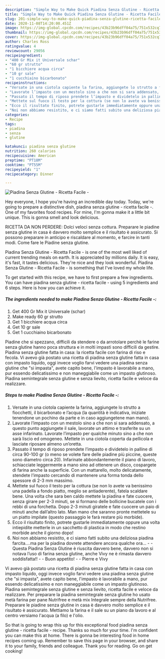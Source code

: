 ```yaml
---
description: "Simple Way to Make Quick Piadina Senza Glutine - Ricetta Facile -"
title: "Simple Way to Make Quick Piadina Senza Glutine - Ricetta Facile -"
slug: 201-simple-way-to-make-quick-piadina-senza-glutine-ricetta-facile
date: 2020-11-08T14:20:00.451Z
image: https://img-global.cpcdn.com/recipes/43b23b96dff04a75/751x532cq70/piadina-senza-glutine-ricetta-facile-recipe-main-photo.jpg
thumbnail: https://img-global.cpcdn.com/recipes/43b23b96dff04a75/751x532cq70/piadina-senza-glutine-ricetta-facile-recipe-main-photo.jpg
cover: https://img-global.cpcdn.com/recipes/43b23b96dff04a75/751x532cq70/piadina-senza-glutine-ricetta-facile-recipe-main-photo.jpg
author: Charles Ross
ratingvalue: 4
reviewcount: 29056
recipeingredient:
- "400 Gr Mix it Universale schar"
- "60 gr strutto"
- "1 bicchiere acqua circa"
- "10 gr sale"
- "1 cucchiaino bicarbonato"
recipeinstructions:
- "Versate in una ciotola capiente la farina, aggiungete lo strutto a fiocchetti, il bicarbonato e l’acqua (la quantità è indicativa, iniziate tenendone un pochino da parte e in caso aggiungetene man mano)."
- "Lavorate l’impasto con un mestolo sino a che non si sara addensato, a questo punto aggiungete il sale, lavorate un attimo e trasferite su un asse infarinato. Lavorate l’impasto per qualche minuto sino a che non sarà liscio ed omogeneo. Mettete in una ciotola coperta da pellicola e lasciate riposare almeno un’oretta."
- "Passato il tempo di riposo prendete l’impasto e dividetelo in palline di circa 90-100 gr (o meno se volete fare delle piadine più piccine, queste sono diametro circa 20). Infarinate abbondantemente il piano di lavoro, schiacciate leggermente a mano sino ad ottenere un disco, cospargete di farina anche la superficie. Con un mattarello, molto delicatamente, stendete l’impasto cercando di mantenere una forma tonda dello spessore di 2-3 mm massimo."
- "Mettete sul fuoco il testo per la cottura (se non lo avete va benissimo una padella a fondo piatto, meglio se antiaderente), fatela scaldare bene. Una volta che sara ben caldo mettete la piadina e fate cuocere, senza girare per 2-3 minuti, se si formano delle bollicine bucatele con i rebbi di una forchetta. Dopo 2-3 minuti giratele e fate cuocere un paio di minuti anche dall’altro lato. Man mano che saranno pronte mettetele su un piatto impilate (questo passaggio le farà restare più morbide)."
- "Ecco il risultato finito, potrete gustarle immediatamente oppure una volta intiepidite metterle in un sacchetto di plastica in modo che restino morbide anche il giorno dopo!"
- "Noi non abbiamo resistito, e ci siamo fatti subito una deliziosa piadina farcita….ma per la piadina dovrete attendere ancora qualche ora…  Questa Piadina Senza Glutine è riuscita davvero bene, davvero non si notava l’uso di farina senza glutine, anche Vivy ne è rimasta davvero soddisfatta!!  Buon appetito!  Pierre e Vivy"
categories:
- Recipe
tags:
- piadina
- senza
- glutine

katakunci: piadina senza glutine 
nutrition: 260 calories
recipecuisine: American
preptime: "PT18M"
cooktime: "PT55M"
recipeyield: "1"
recipecategory: Dinner

---
```



![Piadina Senza Glutine - Ricetta Facile -](https://img-global.cpcdn.com/recipes/43b23b96dff04a75/751x532cq70/piadina-senza-glutine-ricetta-facile-recipe-main-photo.jpg)

Hey everyone, I hope you're having an incredible day today. Today, we're going to prepare a distinctive dish, piadina senza glutine - ricetta facile -. One of my favorites food recipes. For mine, I'm gonna make it a little bit unique. This is gonna smell and look delicious.

RICETTA DA NON PERDERE: Dolci veloci senza cottura. Preparare le piadine senza glutine in casa è davvero molto semplice e il risultato è assicurato. Si possono preparare in anticipo e riscaldare al momento, e farcire in tanti modi. Come fare le Piadine senza glutine.

Piadina Senza Glutine - Ricetta Facile - is one of the most well liked of current trending meals on earth. It is appreciated by millions daily. It is easy, it's fast, it tastes delicious. They're nice and they look wonderful. Piadina Senza Glutine - Ricetta Facile - is something that I've loved my whole life.


To get started with this recipe, we have to first prepare a few ingredients. You can have piadina senza glutine - ricetta facile - using 5 ingredients and 6 steps. Here is how you can achieve it.

<!--inarticleads1-->

##### The ingredients needed to make Piadina Senza Glutine - Ricetta Facile -:

1. Get 400 Gr Mix it Universale (schar)
1. Make ready 60 gr strutto
1. Get 1 bicchiere acqua circa
1. Get 10 gr sale
1. Get 1 cucchiaino bicarbonato


Piadine che si spezzano, difficili da stendere o da arrotolare perchè le farine senza glutine hanno poca struttura e in molti impasti sono difficili da gestire. Piadina senza glutine fatta in casa: la ricetta facile con farina di riso e fecola. Vi avevo già postato una ricetta di piadina senza glutine fatta in casa con impasto liquido, oggi invece voglio farvi vedere una piadina senza glutine che &#34;si impasta&#34;, avete capito bene, l&#39;impasto è lavorabile a mano, pur essendo delicatissimo e non maneggiabile come un impasto glutinoso. Piadina semintegrale senza glutine e senza lievito, ricetta facile e veloce da realizzare. 

<!--inarticleads2-->

##### Steps to make Piadina Senza Glutine - Ricetta Facile -:

1. Versate in una ciotola capiente la farina, aggiungete lo strutto a fiocchetti, il bicarbonato e l’acqua (la quantità è indicativa, iniziate tenendone un pochino da parte e in caso aggiungetene man mano).
1. Lavorate l’impasto con un mestolo sino a che non si sara addensato, a questo punto aggiungete il sale, lavorate un attimo e trasferite su un asse infarinato. Lavorate l’impasto per qualche minuto sino a che non sarà liscio ed omogeneo. Mettete in una ciotola coperta da pellicola e lasciate riposare almeno un’oretta.
1. Passato il tempo di riposo prendete l’impasto e dividetelo in palline di circa 90-100 gr (o meno se volete fare delle piadine più piccine, queste sono diametro circa 20). Infarinate abbondantemente il piano di lavoro, schiacciate leggermente a mano sino ad ottenere un disco, cospargete di farina anche la superficie. Con un mattarello, molto delicatamente, stendete l’impasto cercando di mantenere una forma tonda dello spessore di 2-3 mm massimo.
1. Mettete sul fuoco il testo per la cottura (se non lo avete va benissimo una padella a fondo piatto, meglio se antiaderente), fatela scaldare bene. Una volta che sara ben caldo mettete la piadina e fate cuocere, senza girare per 2-3 minuti, se si formano delle bollicine bucatele con i rebbi di una forchetta. Dopo 2-3 minuti giratele e fate cuocere un paio di minuti anche dall’altro lato. Man mano che saranno pronte mettetele su un piatto impilate (questo passaggio le farà restare più morbide).
1. Ecco il risultato finito, potrete gustarle immediatamente oppure una volta intiepidite metterle in un sacchetto di plastica in modo che restino morbide anche il giorno dopo!
1. Noi non abbiamo resistito, e ci siamo fatti subito una deliziosa piadina farcita….ma per la piadina dovrete attendere ancora qualche ora… -  - Questa Piadina Senza Glutine è riuscita davvero bene, davvero non si notava l’uso di farina senza glutine, anche Vivy ne è rimasta davvero soddisfatta!! -  - Buon appetito! -  - Pierre e Vivy


Vi avevo già postato una ricetta di piadina senza glutine fatta in casa con impasto liquido, oggi invece voglio farvi vedere una piadina senza glutine che &#34;si impasta&#34;, avete capito bene, l&#39;impasto è lavorabile a mano, pur essendo delicatissimo e non maneggiabile come un impasto glutinoso. Piadina semintegrale senza glutine e senza lievito, ricetta facile e veloce da realizzare. Per preparare la piadina semintegrale senza glutine ho usato metà farina per pane Nutrifree e metà mix Integrale sempre della Nutrifree. Preparare le piadine senza glutine in casa è davvero molto semplice e il risultato è assicurato. Mettiamo la farina e il sale su un piano da lavoro e al centro versiamo l&#39;acqua (a filo) e l&#39;olio. 

So that is going to wrap this up for this exceptional food piadina senza glutine - ricetta facile - recipe. Thanks so much for your time. I'm confident you can make this at home. There is gonna be interesting food in home recipes coming up. Remember to save this page in your browser, and share it to your family, friends and colleague. Thank you for reading. Go on get cooking!

